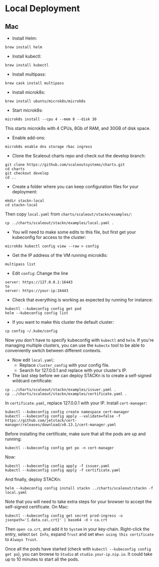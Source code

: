 # Local Deployment

## Mac
 - Install Helm:
  ```
  brew install helm
  ```
 - Install kubectl:
  ```
  brew install kubectl
  ```
 - Install multipass:  
  ```
  brew cask install multipass
  ```

  - Install microk8s:
  ```
  brew install ubuntu/microk8s/microk8s
  ```
  - Start microk8s:
  ```
  microk8s install --cpu 4 --mem 8 --disk 30
  ```
  This starts microk8s with 4 CPUs, 8Gb of RAM, and 30GB of disk space.
  - Enable add-ons:
  ```
  microk8s enable dns storage rbac ingress
  ```
 - Clone the Scaleout charts repo and check out the develop branch:
  ```
  git clone https://github.com/scaleoutsystems/charts.git
  cd charts
  git checkout develop
  cd ..
  ```
 - Create a folder where you can keep configuration files for your deployment:
  ```
  mkdir stackn-local
  cd stackn-local
  ```
  Then copy ``local.yaml`` from ``charts/scaleout/stackn/examples/``:
  ```
  cp ../charts/scaleout/stackn/examples/local.yaml .
  ```
 - You will need to make some edits to this file, but first get your kubeconfig for access to the cluster:
  ```
  microk8s kubectl config view --raw > config
  ```
 - Get the IP address of the VM running microk8s:
  ```
  multipass list
  ```
 - Edit ``config``: Change the line 
  ```
  server: https://127.0.0.1:16443
  to
  server: https://your-ip:16443
  ```
 - Check that everything is working as expected by running for instance:
  ```
  kubectl --kubeconfig config get pod
  helm --kubeconfig config list
  ```
 - If you want to make this cluster the default cluster:
  ```
  cp config ~/.kube/config
  ```
  Now you don't have to specify kubeconfig with ``kubectl`` and ``helm``. If you're managing multiple clusters, you can use the ``kubectx`` tool to be able to conveniently switch between different contexts.
 - Now edit ``local.yaml``:
   - Replace ``cluster_config`` with your config file.
   - Search for 127.0.0.1 and replace with your cluster's IP.
 - The last step before we can deploy STACKn is to create a self-signed wildcard certificate:
  ```
  cp ../charts/scaleout/stackn/examples/issuer.yaml .
  cp ../charts/scaleout/stackn/examples/certificate.yaml .
  ```
  In ``certificate.yaml``, replace 127.0.0.1 with your IP. Install ``cert-manager``:
  ```
  kubectl --kubeconfig config create namespace cert-manager
  kubectl --kubeconfig config apply --validate=false -f https://github.com/jetstack/cert-manager/releases/download/v0.13.1/cert-manager.yaml
  ```
  Before installing the certificate, make sure that all the pods are up and running:
  ```
  kubectl --kubeconfig config get po -n cert-manager
  ```
  Now:
  ```
  kubectl --kubeconfig config apply -f issuer.yaml
  kubectl --kubeconfig config apply -f certificate.yaml
  ```
  And finally, deploy STACKn:
  ```
  helm --kubeconfig config install stackn ../charts/scaleout/stackn -f local.yaml
  ```
  Note that you will need to take extra steps for your browser to accept the self-signed certificate. On Mac:
  ```
  kubectl --kubeconfig config get secret prod-ingress -o jsonpath='{.data.ca\.crt}' | base64 -d > ca.crt
  ```
  Then ``open ca.crt``, and add it to ``System`` in your key-chain. Right-click the entry, select ``Get Info``, expand ``Trust`` and set ``When using this certificate`` to ``Always Trust``.

  Once all the pods have started (check with ``kubectl --kubeconfig config get po``), you can browse to ``Studio`` at ``studio.your-ip.nip.io``. It could take up to 10 minutes to start all the pods.